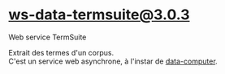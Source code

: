 # ws-data-termsuite@3.0.3

Web service TermSuite

Extrait des termes d'un corpus.  
C'est un service web asynchrone, à l'instar de
[data-computer](../data-computer/).
